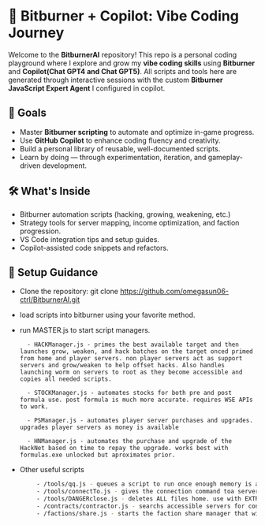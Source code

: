 # 🧠 Bitburner + Copilot: Vibe Coding Journey

Welcome to the **BitburnerAI** repository! This repo is a personal coding playground where I explore and grow my **vibe coding skills** using **Bitburner** and **Copilot(Chat GPT4 and Chat GPT5)**. All scripts and tools here are generated through interactive sessions with the custom **Bitburner JavaScript Expert Agent** I configured in copilot.

## 🎯 Goals

- Master **Bitburner scripting** to automate and optimize in-game progress.
- Use **GitHub Copilot** to enhance coding fluency and creativity.
- Build a personal library of reusable, well-documented scripts.
- Learn by doing — through experimentation, iteration, and gameplay-driven development. 

## 🛠️ What's Inside

- Bitburner automation scripts (hacking, growing, weakening, etc.)
- Strategy tools for server mapping, income optimization, and faction progression.
- VS Code integration tips and setup guides.
- Copilot-assisted code snippets and refactors.

## 🚀 Setup Guidance

- Clone the repository:
   git clone https://github.com/omegasun06-ctrl/BitburnerAI.git

- load scripts into bitburner using your favorite method.

- run MASTER.js to start script managers.

        - HACKManager.js - primes the best available target and then launches grow, weaken, and hack batches on the target onced primed from home and player servers. non player servers act as support servers and grow/weaken to help offset hacks. Also handles launching worm on servers to root as they become accessible and copies all needed scripts.
        
        - STOCKManager.js - automates stocks for both pre and post formula use. post formula is much more accurate. requires WSE APIs to work.
        
        - PSManager.js - automates player server purchases and upgrades. upgrades player servers as money is available
        
        - HNManager.js - automates the purchase and upgrade of the HackNet based on time to repay the upgrade. works best with formulas.exe unlocked but aproximates prior.


- Other useful scripts
```````bash
        - /tools/qq.js - queues a script to run once enough memory is available. "run qq.js <server> <scripts> <threads> <scripts arg1> ......"
        - /tools/connectTo.js - gives the connection command toa server. "run connectTo.js the-hub"
        - /tools/DANGERclose.js - deletes ALL files home. use with EXTREME CAUTION. helpful to clear scripts before a push from IDE. I mostly use it when doing significant script organization. 
        - /contracts/contractor.js - searchs accessible servers for contracts and automatically completes them. "run /contracts/contractor.js"
        - /factions/share.js - starts the faction share manager that will run daemons on each server to share all available memory.
        
